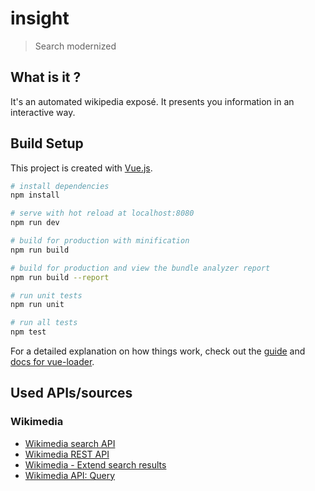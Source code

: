 # insight
> Search modernized

## What is it ?

It's an automated wikipedia exposé. It presents you information in an interactive way.

## Build Setup

This project is created with [Vue.js](https://vuejs.org).

``` bash
# install dependencies
npm install

# serve with hot reload at localhost:8080
npm run dev

# build for production with minification
npm run build

# build for production and view the bundle analyzer report
npm run build --report

# run unit tests
npm run unit

# run all tests
npm test
```

For a detailed explanation on how things work, check out the [guide](http://vuejs-templates.github.io/webpack/) and [docs for vue-loader](http://vuejs.github.io/vue-loader).

## Used APIs/sources

### Wikimedia

* [Wikimedia search API](https://www.mediawiki.org/wiki/API:Search)
* [Wikimedia REST API](https://en.wikipedia.org/api/rest_v1/#/)
* [Wikimedia - Extend search results](https://www.mediawiki.org/wiki/API:Page_info_in_search_results)
* [Wikimedia API: Query](https://www.mediawiki.org/wiki/API:Query)

